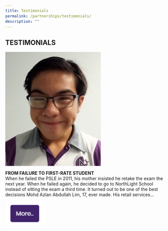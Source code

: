 ```yaml
---
title: Testimonials
permalink: /partnerships/testimonials/
description: ""
---
```

## TESTIMONIALS

<img src="/images/Mohd Azlan Abdullah Lim.jpg" align=left style="width:60%">
<br clear=left>

**FROM FAILURE TO FIRST-RATE STUDENT**<br>
When he failed the PSLE in 2011, his mother insisted he retake the exam the next year. When he failed again, he decided to go to NorthLight School instead of sitting the exam a third time. It turned out to be one of the best decisions Mohd Azlan Abdullah Lim, 17, ever made. His retail services...

<p><a href="https://www.ezhishi.net/CKPSebook2022/">
<img style="width:25%" align=left src="/images/more1.jpg">
</a></p>
<br clear=left><br><br>
